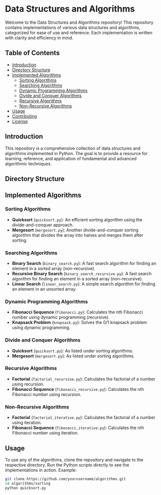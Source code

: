 # Data Structures and Algorithms

Welcome to the Data Structures and Algorithms repository! This repository contains implementations of various data structures and algorithms, categorized for ease of use and reference. Each implementation is written with clarity and efficiency in mind.

## Table of Contents

- [Introduction](#introduction)
- [Directory Structure](#directory-structure)
- [Implemented Algorithms](#implemented-algorithms)
  - [Sorting Algorithms](#sorting-algorithms)
  - [Searching Algorithms](#searching-algorithms)
  - [Dynamic Programming Algorithms](#dynamic-programming-algorithms)
  - [Divide and Conquer Algorithms](#divide-and-conquer-algorithms)
  - [Recursive Algorithms](#recursive-algorithms)
  - [Non-Recursive Algorithms](#non-recursive-algorithms)
- [Usage](#usage)
- [Contributing](#contributing)
- [License](#license)

## Introduction

This repository is a comprehensive collection of data structures and algorithms implemented in Python. The goal is to provide a resource for learning, reference, and application of fundamental and advanced algorithmic techniques.

## Directory Structure


## Implemented Algorithms

### Sorting Algorithms

- **Quicksort** (`quicksort.py`): An efficient sorting algorithm using the divide-and-conquer approach.
- **Mergesort** (`mergesort.py`): Another divide-and-conquer sorting algorithm that divides the array into halves and merges them after sorting.

### Searching Algorithms

- **Binary Search** (`binary_search.py`): A fast search algorithm for finding an element in a sorted array (non-recursive).
- **Recursive Binary Search** (`binary_search_recursive.py`): A fast search algorithm for finding an element in a sorted array (non-recursive).
- **Linear Search** (`linear_search.py`): A simple search algorithm for finding an element in an unsorted array.

### Dynamic Programming Algorithms

- **Fibonacci Sequence** (`fibonacci.py`): Calculates the nth Fibonacci number using dynamic programming (recursive).
- **Knapsack Problem** (`knapsack.py`): Solves the 0/1 knapsack problem using dynamic programming.

### Divide and Conquer Algorithms

- **Quicksort** (`quicksort.py`): As listed under sorting algorithms.
- **Mergesort** (`mergesort.py`): As listed under sorting algorithms.

### Recursive Algorithms

- **Factorial** (`factorial_recursive.py`): Calculates the factorial of a number using recursion.
- **Fibonacci Sequence** (`fibonacci_recursive.py`): Calculates the nth Fibonacci number using recursion.

### Non-Recursive Algorithms

- **Factorial** (`factorial_iterative.py`): Calculates the factorial of a number using iteration.
- **Fibonacci Sequence** (`fibonacci_iterative.py`): Calculates the nth Fibonacci number using iteration.

## Usage

To use any of the algorithms, clone the repository and navigate to the respective directory. Run the Python scripts directly to see the implementations in action. Example:

```sh
git clone https://github.com/yourusername/algorithms.git
cd algorithms/sorting
python quicksort.py